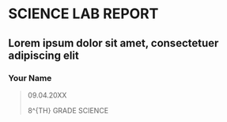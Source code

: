 # SCIENCE LAB REPORT
## Lorem ipsum dolor sit amet, consectetuer adipiscing elit

### Your Name

> 09.04.20XX
>
> 8^{TH} GRADE SCIENCE


